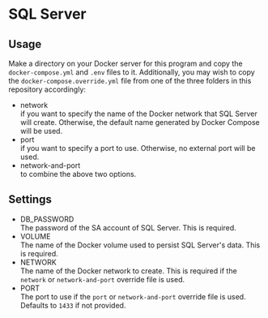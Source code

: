 # SQL Server

## Usage

Make a directory on your Docker server for this program and copy the `docker-compose.yml` and `.env` files to it. Additionally, you may wish to copy the `docker-compose.override.yml` file from one of the three folders in this repository accordingly:

- network  
if you want to specify the name of the Docker network that SQL Server will create. Otherwise, the default name generated by Docker Compose will be used.
- port  
if you want to specify a port to use. Otherwise, no external port will be used.
- network-and-port  
to combine the above two options.

## Settings

- DB_PASSWORD  
The password of the SA account of SQL Server. This is required.
- VOLUME  
The name of the Docker volume used to persist SQL Server's data. This is required.
- NETWORK  
The name of the Docker network to create. This is required if the `network` or `network-and-port` override file is used.
- PORT  
The port to use if the `port` or `network-and-port` override file is used. Defaults to `1433` if not provided.
